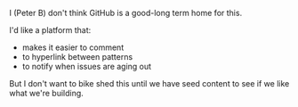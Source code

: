 
I (Peter B) don't think GitHub is a good-long term home for this.

I'd like a platform that:
- makes it easier to comment
- to hyperlink between patterns
- to notify when issues are aging out

But I don't want to bike shed this until we have seed content to see if we like what we're building.
